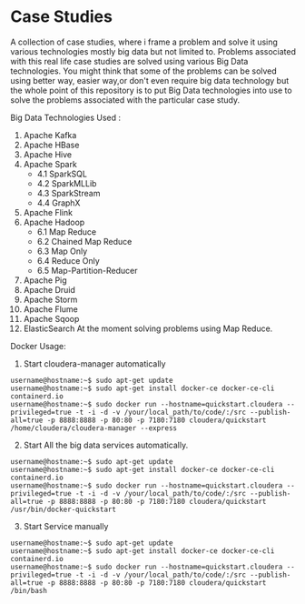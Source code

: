 # Case Studies
A collection of case studies, where i frame a problem and solve it using various technologies mostly big data but not limited to. Problems associated with this real life case studies are solved using various Big Data technologies. You might think that some of the problems can be solved using better way, easier way,or don't even require big data technology  but the whole point of this repository is to put Big Data technologies into use to solve the problems associated with the particular case study.

Big Data Technologies Used : 
1. Apache Kafka
2. Apache HBase
3. Apache Hive
4. Apache Spark
    - 4.1 SparkSQL
    - 4.2 SparkMLLib
    - 4.3 SparkStream
    - 4.4 GraphX
5. Apache Flink
6. Apache Hadoop
    - 6.1 Map Reduce
    - 6.2 Chained Map Reduce
    - 6.3 Map Only
    - 6.4 Reduce Only
    - 6.5 Map-Partition-Reducer 
7. Apache Pig
8. Apache Druid
9. Apache Storm
10. Apache Flume
11. Apache Sqoop
12. ElasticSearch 
At the moment solving problems using Map Reduce.

Docker Usage: <br/>
1. Start cloudera-manager automatically
```console
username@hostname:~$ sudo apt-get update
username@hostname:~$ sudo apt-get install docker-ce docker-ce-cli containerd.io
username@hostname:~$ sudo docker run --hostname=quickstart.cloudera --privileged=true -t -i -d -v /your/local_path/to/code/:/src --publish-all=true -p 8888:8888 -p 80:80 -p 7180:7180 cloudera/quickstart /home/cloudera/cloudera-manager --express
```
2. Start All the big data services automatically.
```console
username@hostname:~$ sudo apt-get update
username@hostname:~$ sudo apt-get install docker-ce docker-ce-cli containerd.io
username@hostname:~$ sudo docker run --hostname=quickstart.cloudera --privileged=true -t -i -d -v /your/local_path/to/code/:/src --publish-all=true -p 8888:8888 -p 80:80 -p 7180:7180 cloudera/quickstart /usr/bin/docker-quickstart
```
3. Start Service manually
```console
username@hostname:~$ sudo apt-get update
username@hostname:~$ sudo apt-get install docker-ce docker-ce-cli containerd.io
username@hostname:~$ sudo docker run --hostname=quickstart.cloudera --privileged=true -t -i -d -v /your/local_path/to/code/:/src --publish-all=true -p 8888:8888 -p 80:80 -p 7180:7180 cloudera/quickstart /bin/bash
```
